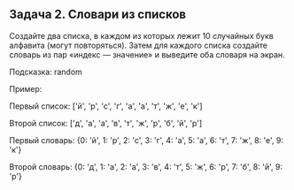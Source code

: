 ## Задача 2. Словари из списков
Создайте два списка, в каждом из которых лежит 10 случайных букв алфавита (могут повторяться). Затем для каждого списка создайте словарь из пар «индекс — значение» и выведите оба словаря на экран.

Подсказка: random

 

Пример: 

Первый список: ['й', 'р', 'с', 'г', 'а', 'а', 'т', 'ж', 'е', 'к']

Второй список: ['д', 'а', 'а', 'в', 'т', 'ж', 'р', 'б', 'й', 'р']

 

Первый словарь: {0: 'й', 1: 'р', 2: 'с', 3: 'г', 4: 'а', 5: 'а', 6: 'т', 7: 'ж', 8: 'е', 9: 'к'}

Второй словарь: {0: 'д', 1: 'а', 2: 'а', 3: 'в', 4: 'т', 5: 'ж', 6: 'р', 7: 'б', 8: 'й', 9: 'р'}